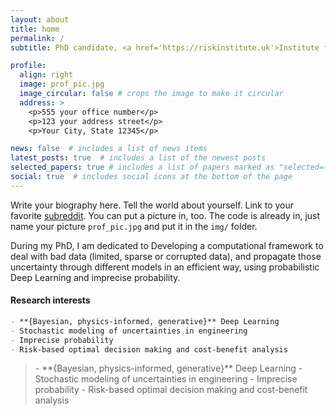 ```yaml
---
layout: about
title: home
permalink: /
subtitle: PhD candidate, <a href='https://riskinstitute.uk'>Institute for Risk and Unceratinty, University of Liverpool</a>;  ESR, MSCA-ITN project <a href="https://urbasis-eu.osug.fr">URBASIS</a>.

profile:
  align: right
  image: prof_pic.jpg
  image_circular: false # crops the image to make it circular
  address: >
    <p>555 your office number</p>
    <p>123 your address street</p>
    <p>Your City, State 12345</p>

news: false  # includes a list of news items
latest_posts: true  # includes a list of the newest posts
selected_papers: true # includes a list of papers marked as "selected={true}"
social: true  # includes social icons at the bottom of the page
---
```


Write your biography here. Tell the world about yourself. Link to your favorite [subreddit](http://reddit.com). You can put a picture in, too. The code is already in, just name your picture `prof_pic.jpg` and put it in the `img/` folder.

During my PhD, I am dedicated to Developing a computational framework to deal with bad data (limited, sparse or corrupted data), and propagate those uncertainty through different models in an efficient way, using probabilistic Deep Learning and imprecise probability.

#### Research interests
```markdown
- **{Bayesian, physics-informed, generative}** Deep Learning
- Stochastic modeling of uncertainties in engineering
- Imprecise probability
- Risk-based optimal decision making and cost-benefit analysis
```

<blockquote>
  - **{Bayesian, physics-informed, generative}** Deep Learning
  - Stochastic modeling of uncertainties in engineering
  - Imprecise probability
  - Risk-based optimal decision making and cost-benefit analysis
</blockquote>